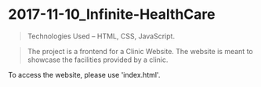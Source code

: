 ﻿# 2017-11-10_Infinite-HealthCare

>	Technologies Used – HTML, CSS, JavaScript.

>	The project is a frontend for a Clinic Website. The website is meant to showcase the facilities provided by a clinic.

To access the website, please use 'index.html'.
